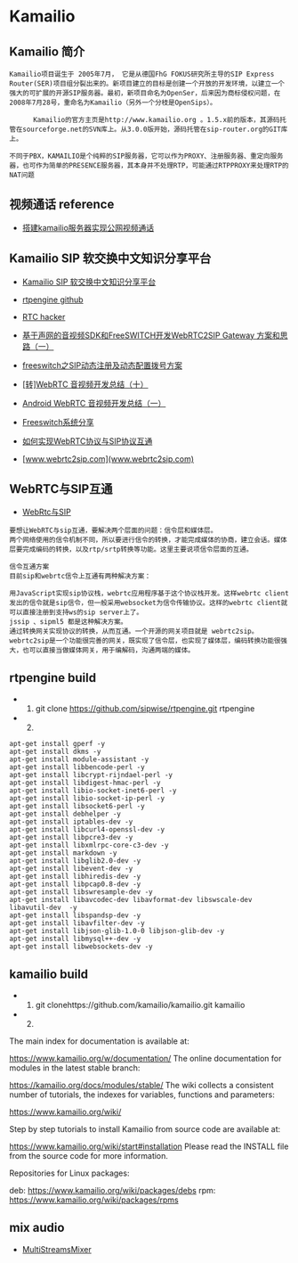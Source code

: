 # Kamailio

## Kamailio 简介
```
Kamailio项目诞生于 2005年7月， 它是从德国FhG FOKUS研究所主导的SIP Express Router(SER)项目组分裂出来的。新项目建立的目标是创建一个开放的开发环境，以建立一个强大的可扩展的开源SIP服务器。最初，新项目命名为OpenSer，后来因为商标侵权问题，在2008年7月28号，重命名为Kamailio（另外一个分枝是OpenSips）。
 
      Kamailio的官方主页是http://www.kamailio.org 。1.5.x前的版本，其源码托管在sourceforge.net的SVN库上。从3.0.0版开始，源码托管在sip-router.org的GIT库上。

不同于PBX，KAMAILIO是个纯粹的SIP服务器，它可以作为PROXY、注册服务器、重定向服务器，也可作为简单的PRESENCE服务器，其本身并不处理RTP，可能通过RTPPROXY来处理RTP的NAT问题
```


## 视频通话 reference

- [搭建kamailio服务器实现公网视频通话](https://blog.csdn.net/CHNIM/article/details/100121942)

## Kamailio SIP 软交换中文知识分享平台

- [Kamailio SIP 软交换中文知识分享平台](www.kamailio.org.cn/doku.php?id=start)

- [rtpengine github](https://github.com/sipwise/rtpengine)

- [RTC hacker](https://blog.csdn.net/voipmaker)

- [基于声网的音视频SDK和FreeSWITCH开发WebRTC2SIP Gateway 方案和思路（一）](blog.itpub.net/69972526/viewspace-2701410/)

- [freeswitch之SIP动态注册及动态配置拨号方案](https://blog.csdn.net/weixin_45843878/article/details/105655400)

- [[转]WebRTC 音视频开发总结（十）](https://www.cnblogs.com/decwang/articles/4573296.html)

- [Android WebRTC 音视频开发总结（一）](https://www.cnblogs.com/lingyunhu/p/3578218.html)

- [Freeswitch系统分享](https://blog.csdn.net/weixin_45843878/category_9929765.html)

- [如何实现WebRTC协议与SIP协议互通](https://blog.csdn.net/weixin_45843878/article/details/107786455)

- [www.webrtc2sip.com](www.webrtc2sip.com)


## WebRTC与SIP互通

- [WebRtc与SIP](https://www.cnblogs.com/cnhk19/p/9475038.html)

```
要想让WebRTC与sip互通，要解决两个层面的问题：信令层和媒体层。
两个网络使用的信令机制不同，所以要进行信令的转换，才能完成媒体的协商，建立会话。媒体层要完成编码的转换，以及rtp/srtp转换等功能。这里主要说项信令层面的互通。

信令互通方案
目前sip和webrtc信令上互通有两种解决方案：

用JavaScript实现sip协议栈，webrtc应用程序基于这个协议栈开发。这样webrtc client发出的信令就是sip信令，但一般采用websocket为信令传输协议。这样的webrtc client就可以直接注册到支持ws的sip server上了。
jssip 、sipml5 都是这种解决方案。
通过转换网关实现协议的转换，从而互通。一个开源的网关项目就是 webrtc2sip。
webrtc2sip是一个功能很完善的网关，既实现了信令层，也实现了媒体层，编码转换功能很强大，也可以直接当做媒体网关，用于编解码，沟通两端的媒体。
```


## rtpengine build

- 1. git clone https://github.com/sipwise/rtpengine.git rtpengine
- 2. 
```
apt-get install gperf -y
apt-get install dkms -y
apt-get install module-assistant -y
apt-get install libbencode-perl -y
apt-get install libcrypt-rijndael-perl -y
apt-get install libdigest-hmac-perl -y
apt-get install libio-socket-inet6-perl -y
apt-get install libio-socket-ip-perl -y
apt-get install libsocket6-perl -y
apt-get install debhelper -y
apt-get install iptables-dev -y
apt-get install libcurl4-openssl-dev -y
apt-get install libpcre3-dev -y
apt-get install libxmlrpc-core-c3-dev -y
apt-get install markdown -y
apt-get install libglib2.0-dev -y
apt-get install libevent-dev -y
apt-get install libhiredis-dev -y
apt-get install libpcap0.8-dev -y
apt-get install libswresample-dev -y
apt-get install libavcodec-dev libavformat-dev libswscale-dev libavutil-dev  -y
apt-get install libspandsp-dev -y
apt-get install libavfilter-dev -y
apt-get install libjson-glib-1.0-0 libjson-glib-dev -y
apt-get install libmysql++-dev -y
apt-get install libwebsockets-dev -y
```

## kamailio build

- 1. git clonehttps://github.com/kamailio/kamailio.git kamailio
- 2. 

The main index for documentation is available at:

https://www.kamailio.org/w/documentation/
The online documentation for modules in the latest stable branch:

https://kamailio.org/docs/modules/stable/
The wiki collects a consistent number of tutorials, the indexes for variables, functions and parameters:

https://www.kamailio.org/wiki/

Step by step tutorials to install Kamailio from source code are available at:

https://www.kamailio.org/wiki/start#installation
Please read the INSTALL file from the source code for more information.

Repositories for Linux packages:

deb: https://www.kamailio.org/wiki/packages/debs
rpm: https://www.kamailio.org/wiki/packages/rpms

## mix audio
- [MultiStreamsMixer](https://www.webrtc-experiment.com/MultiStreamsMixer/)